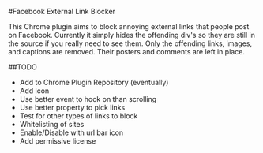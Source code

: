 #Facebook External Link Blocker

This Chrome plugin aims to block annoying external links that people post on Facebook.
Currently it simply hides the offending div's so they are still in the source if
you really need to see them. Only the offending links, images, and captions are
removed. Their posters and comments are left in place.

##TODO

* Add to Chrome Plugin Repository (eventually)
* Add icon
* Use better event to hook on than scrolling
* Use better property to pick links
* Test for other types of links to block
* Whitelisting of sites
* Enable/Disable with url bar icon
* Add permissive license
